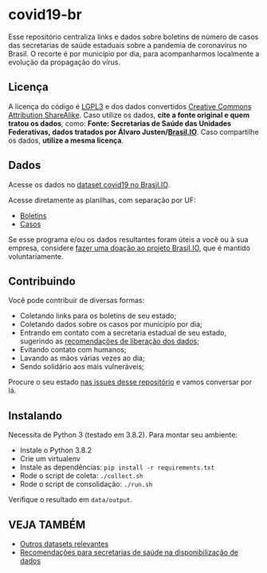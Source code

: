 # covid19-br

Esse repositório centraliza links e dados sobre boletins de número de casos das
secretarias de saúde estaduais sobre a pandemia de coronavírus no Brasil. O
recorte é por município por dia, para acompanharmos localmente a evolução da
propagação do vírus.


## Licença

A licença do código é [LGPL3](https://www.gnu.org/licenses/lgpl-3.0.en.html) e
dos dados convertidos [Creative Commons Attribution
ShareAlike](https://creativecommons.org/licenses/by-sa/4.0/). Caso utilize os
dados, **cite a fonte original e quem tratou os dados**, como: **Fonte:
Secretarias de Saúde das Unidades Federativas, dados tratados por Álvaro
Justen/[Brasil.IO](https://brasil.io/)**. Caso compartilhe os dados, **utilize
a mesma licença**.


## Dados

Acesse os dados no [dataset covid19 no
Brasil.IO](https://brasil.io/dataset/covid19).

Acesse diretamente as planilhas, com separação por UF:

- [Boletins](https://drive.google.com/open?id=11dZ0Ikcpnq2mBCP_B4ltOfM1OIvuuP_WLwGtHih4lXI)
- [Casos](https://drive.google.com/open?id=1kjeKS6YOdL9lOxhob1E_m2zg9sysYseriFLOfDSgHAg)

Se esse programa e/ou os dados resultantes foram úteis a você ou à sua empresa,
considere [fazer uma doação ao projeto Brasil.IO](https://brasil.io/doe), que é
mantido voluntariamente.


## Contribuindo

Você pode contribuir de diversas formas:

- Coletando links para os boletins de seu estado;
- Coletando dados sobre os casos por município por dia;
- Entrando em contato com a secretaria estadual de seu estado, sugerindo as
  [recomendações de liberação dos dados](recomendacoes.md);
- Evitando contato com humanos;
- Lavando as mãos várias vezes ao dia;
- Sendo solidário aos mais vulneráveis;

Procure o seu estado [nas issues desse
repositório](https://github.com/turicas/covid19-br/issues) e vamos conversar
por lá.


## Instalando

Necessita de Python 3 (testado em 3.8.2). Para montar seu ambiente:

- Instale o Python 3.8.2
- Crie um virtualenv
- Instale as dependências: `pip install -r requirements.txt`
- Rode o script de coleta: `./collect.sh`
- Rode o script de consolidação: `./run.sh`

Verifique o resultado em `data/output`.


## VEJA TAMBÉM

- [Outros datasets relevantes](datasets-relevantes.md)
- [Recomendações para secretarias de saúde na disponibilização de
  dados](recomendacoes.md)
